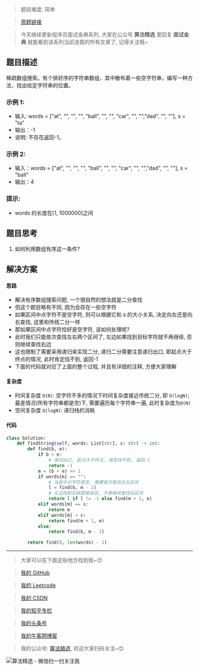 > 题目难度: 简单

> [原题链接](https://leetcode-cn.com/problems/sparse-array-search-lcci/)

> 今天继续更新程序员面试金典系列, 大家在公众号 **算法精选** 里回复 **面试金典** 就能看到该系列当前连载的所有文章了, 记得关注哦~

## 题目描述

稀疏数组搜索。有个排好序的字符串数组，其中散布着一些空字符串，编写一种方法，找出给定字符串的位置。

### 示例 1:

- 输入: words = ["at", "", "", "", "ball", "", "", "car", "", "","dad", "", ""], s = "ta"
- 输出：-1
- 说明: 不存在返回-1。

### 示例 2:

- 输入：words = ["at", "", "", "", "ball", "", "", "car", "", "","dad", "", ""], s = "ball"
- 输出：4

### 提示:

- words 的长度在[1, 1000000]之间

## 题目思考

1. 如何利用数组有序这一条件?

## 解决方案

#### 思路

- 解决有序数组搜索问题, 一个很自然的想法就是二分查找
- 但这个题目略有不同, 因为会存在一些空字符
- 如果区间中点字符不是空字符, 则可以根据它和 s 的大小关系, 决定向左还是向右查找, 这里和传统二分一样
- 那如果区间中点字符恰好是空字符, 该如何处理呢?
- 此时我们只能依次查找左右两个区间了, 左边如果找到目标字符就不再继续, 否则继续查找右边
- 这也限制了需要采用递归来实现二分, 递归二分需要注意递归出口, 即起点大于终点的情况, 此时肯定找不到, 返回-1
- 下面的代码就对应了上面的整个过程, 并且有详细的注释, 方便大家理解

#### 复杂度

- 时间复杂度 `O(N)`: 空字符不多的情况下时间复杂度接近传统二分, 即 `O(logN)`; 最差情况(所有字符串都是空)下, 需要遍历每个字符串一遍, 此时复杂度为`O(N)`
- 空间复杂度 `O(logN)`: 递归栈的消耗

#### 代码

```python
class Solution:
    def findString(self, words: List[str], s: str) -> int:
        def find(b, e):
            if b > e:
                # 递归出口, 起点大于终点, 肯定找不到, 返回-1
                return -1
            m = (b + e) >> 1
            if words[m] == "":
                # 当前中点字符是空, 需要依次查找左右区间
                l = find(b, m - 1)
                # 左边找到后就直接返回, 不再继续查找右区间
                return l if l != -1 else find(m + 1, e)
            elif words[m] == s:
                return m
            elif words[m] < s:
                return find(m + 1, e)
            else:
                return find(b, m - 1)

        return find(0, len(words) - 1)
```

---

> 大家可以在下面这些地方找到我~😊

> [我的 GitHub](https://github.com/zjulyx)

> [我的 Leetcode](https://leetcode-cn.com/u/suibianfahui/)

> [我的 CSDN](https://me.csdn.net/zjulyx1993)

> [我的知乎专栏](https://zhuanlan.zhihu.com/c_1242508721932464128)

> [我的头条号](https://www.toutiao.com/c/user/1090304683804520/#mid=1671643017345028)

> [我的牛客网博客](https://blog.nowcoder.net/zjulyx)

> 我的公众号: [算法精选](https://mp.weixin.qq.com/s?__biz=MzA5MDk1MjI5MA==&mid=2247484158&idx=1&sn=90176bac32cf7af40e4074c721fd8a95&chksm=900285f3a7750ce5a068c9c9773781461819633f2fd60533732637ec9520c908371ebc218d49&scene=178&cur_album_id=1386231241346859009#rd), 欢迎大家扫码关注~😊

![算法精选 - 微信扫一扫关注我](https://pic1.zhimg.com/80/v2-7c988a7b35886df51596ef23616764ac_1440w.jpg)
